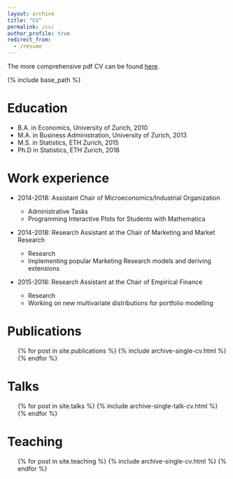 ```yaml
---
layout: archive
title: "CV"
permalink: /cv/
author_profile: true
redirect_from:
  - /resume
---
```


The more comprehensive pdf CV can be found [here](/files/CV.pdf).

{% include base_path %}

Education
======
* B.A. in Economics, University of Zurich, 2010
* M.A. in Business Administration, University of Zurich, 2013
* M.S. in Statistics, ETH Zurich, 2015
* Ph.D in Statistics, ETH Zurich, 2018

Work experience
======

* 2014-2018: Assistant Chair of Microeconomics/Industrial Organization
  * Administrative Tasks
  * Programming Interactive Plots for Students with Mathematica

* 2014-2018: Research Assistant at the Chair of Marketing and Market Research
  * Research
  * Implementing popular Marketing Research models and deriving extensions

* 2015-2018: Research Assistant at the Chair of Empirical Finance
  * Research
  * Working on new multivariate distributions for portfolio modelling
  


Publications
======
  <ul>{% for post in site.publications %}
    {% include archive-single-cv.html %}
  {% endfor %}</ul>
  
Talks
======
  <ul>{% for post in site.talks %}
    {% include archive-single-talk-cv.html %}
  {% endfor %}</ul>
  
Teaching
======
  <ul>{% for post in site.teaching %}
    {% include archive-single-cv.html %}
  {% endfor %}</ul>
  


